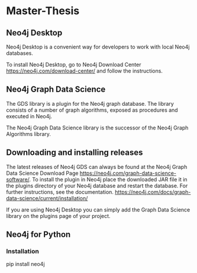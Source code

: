 # Master-Thesis



## Neo4j Desktop

Neo4j Desktop is a convenient way for developers to work with local Neo4j databases.

To install Neo4j Desktop, go to Neo4j Download Center https://neo4j.com/download-center/ and follow the instructions.

## Neo4j Graph Data Science

The GDS library is a plugin for the Neo4j graph database. The library consists of a number of graph algorithms, exposed as procedures and executed in Neo4j.

The Neo4j Graph Data Science library is the successor of the Neo4j Graph Algorithms library.

## Downloading and installing releases

The latest releases of Neo4j GDS can always be found at the Neo4j Graph Data Science Download Page https://neo4j.com/graph-data-science-software/. To install the plugin in Neo4j place the downloaded JAR file it in the plugins directory of your Neo4j database and restart the database. For further instructions, see the documentation. https://neo4j.com/docs/graph-data-science/current/installation/

If you are using Neo4j Desktop you can simply add the Graph Data Science library on the plugins page of your project.

## Neo4j for Python
### Installation

pip install neo4j


